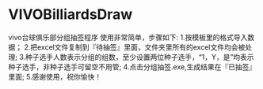 # VIVOBilliardsDraw
vivo台球俱乐部分组抽签程序
使用非常简单，步骤如下:
1.按模板里的格式导入数据；
2.把excel文件复制到『待抽签』里面，文件夹里所有的excel文件均会被处理;
3.种子选手人数表示分组的组数，至少设置两位种子选手，“1，Y，是”均表示种子选手，非种子选手可留空不用管;
4.点击分组抽签.exe,生成结果在『已抽签』里面;
5.感谢使用，祝你愉快！
